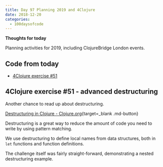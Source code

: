 ```yaml
---
title: Day 97 Planning 2019 and 4Clojure
date: 2018-12-20
categories:
  - 100daysofcode
---
```


**Thoughts for today**
         
Planning activities for 2019, including ClojureBridge London events.

<!-- more -->



## Code from today

- [4Clojure exercise #51](https://github.com/practicalli/four-clojure/commit/003fcabec954eed8005feff989136681a36b7026) 


## 4Clojure exercise #51 - advanced destructuring

Another chance to read up about destructuring.  

[Destructuring in Clojure - Clojure.org](https://clojure.org/guides/destructuring){target=_blank .md-button} 

Destructuring is a great way to reduce the amount of code you need to write by using pattern matching.  

We use destructuring to define local names from data structures, both in `let` functions and function definitions.

The challenge itself was fairly straight-forward, demonstrating a nested destructuring example.

